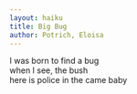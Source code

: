 ```yaml
---
layout: haiku
title: Big Bug
author: Potrich, Eloisa
---
```


I was born to find a bug <br>
when I see, the bush <br>
here is police in the came baby <br>